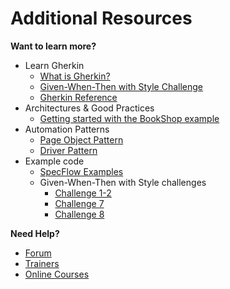 Additional Resources
==========

__Want to learn more?__

* Learn Gherkin
  * [What is Gherkin?](https://specflow.org/bdd/gherkin/)
  * [Given-When-Then with Style Challenge](https://specflow.org/blog/the-given-when-then-with-style-challenge/)
  * [Gherkin Reference](https://docs.specflow.org/projects/specflow/en/latest/Gherkin/Gherkin-Reference.html)
* Architectures & Good Practices
  * [Getting started with the BookShop example](https://docs.specflow.org/projects/specflow/en/latest/Getting-Started/Getting-Started-With-An-Example.html)
* Automation Patterns
  * [Page Object Pattern](https://docs.specflow.org/projects/specflow/en/latest/Guides/PageObjectModel.html)
  * [Driver Pattern](https://docs.specflow.org/projects/specflow/en/latest/Guides/DriverPattern.html)
* Example code
  * [SpecFlow Examples](https://github.com/SpecFlowOSS/SpecFlow-Examples)
  * Given-When-Then with Style challenges
    * [Challenge 1-2](https://github.com/SpecFlowOSS/gwt-with-style-challenge1-2)
    * [Challenge 7](https://github.com/SpecFlowOSS/gwt-with-style-challenge7)
    * [Challenge 8](https://github.com/SpecFlowOSS/gwt-with-style-challenge8)

__Need Help?__

* [Forum](https://support.specflow.org/hc/en-us/community/topics)
* [Trainers](https://specflow.org/trainers/)
* [Online Courses](https://specflow.org/online-courses/)
